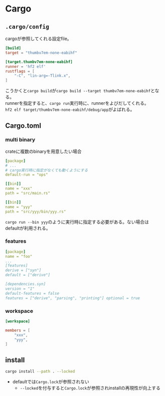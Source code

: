 # Cargo

## `.cargo/config`

cargoが参照してくれる設定file。

```toml
[build]
target = "thumbv7em-none-eabihf"

[target.thumbv7em-none-eabihf]
runner = 'hf2 elf'
rustflags = [
    "-C", "lin-arg=-Tlink.x",
]
```

こうかくと`cargo build`が`cargo build --target thumbv7em-none-eabihf`となる。  
runnerを指定すると、`cargo run`実行時に、runnerをよびだしてくれる。  
`hf2 elf target/thumbv7em-none-eabihf/debug/app`がよばれる。

## Cargo.toml

### multi binary

crateに複数のbinaryを用意したい場合

```yaml
[package]
# ...
# cargo実行時に指定がなくても動くようにする 
default-run = "ops"

[[bin]]
name = "xxx"
path = "src/main.rs"

[[bin]]
name = "yyy"
path = "src/yyy/bin/yyy.rs"
```

`cargo run --bin yyy`のように実行時に指定する必要がある。ない場合はdefaultが利用される。


### features

```yaml
[package]
name = "foo"
...
[features] 
derive = ["syn"]
default = ["derive"]

[dependencies.syn]
version = "1"
default-features = false
features = ["derive", "parsing", "printing"] optional = true
```



### workspace

```toml
[workspace]

members = [
    "xxx",
    "yyy",
]
```

## install

```sh
cargo install --path . --locked
```

* defaultでは`Cargo.lock`が参照されない
  * `--locked`を付与すると`Cargo.lock`が参照されinstallの再現性が向上する